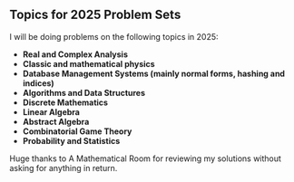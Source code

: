 ## Topics for 2025 Problem Sets  

I will be doing problems on the following topics in 2025:  

- **Real and Complex Analysis**
- **Classic and mathematical physics**
- **Database Management Systems (mainly normal forms, hashing and indices)**  
- **Algorithms and Data Structures**  
- **Discrete Mathematics**  
- **Linear Algebra**  
- **Abstract Algebra**  
- **Combinatorial Game Theory**
- **Probability and Statistics**

Huge thanks to A Mathematical Room for reviewing my solutions without asking for anything in return.
